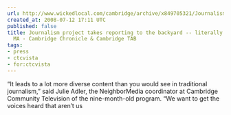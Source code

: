 ```yaml
---
url: http://www.wickedlocal.com/cambridge/archive/x849705321/Journalism-project-takes-reporting-to-the-backyard-literally
created_at: 2008-07-12 17:11 UTC
published: false
title: Journalism project takes reporting to the backyard -- literally - Cambridge,
  MA - Cambridge Chronicle & Cambridge TAB
tags:
- press
- ctcvista
- for:ctcvista
---
```


“It leads to a lot more diverse content than you would see in traditional journalism,” said Julie Adler, the NeighborMedia coordinator at Cambridge Community Television of the nine-month-old program. “We want to get the voices heard that aren’t us
